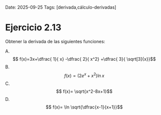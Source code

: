 Date: 2025-09-25
Tags: [derivada,cálculo-derivadas]

# Ejercicio 2.13

 
Obtener la derivada de las siguientes funciones:

A.   $$ f(x)=3x+\dfrac{ 1}{ x} -\dfrac{ 2}{ x^2} +\dfrac{ 3}{ \sqrt[3]{x}}$$ 
B.   $$ f(x)=  \left( 2e^x+x^2 \right) \ln  x$$ 
C.   $$ f(x)=  \sqrt{x^2-8x+1}$$ 
D.   $$ f(x)=  \ln \sqrt{\dfrac{x-1}{x+1}}$$ 
